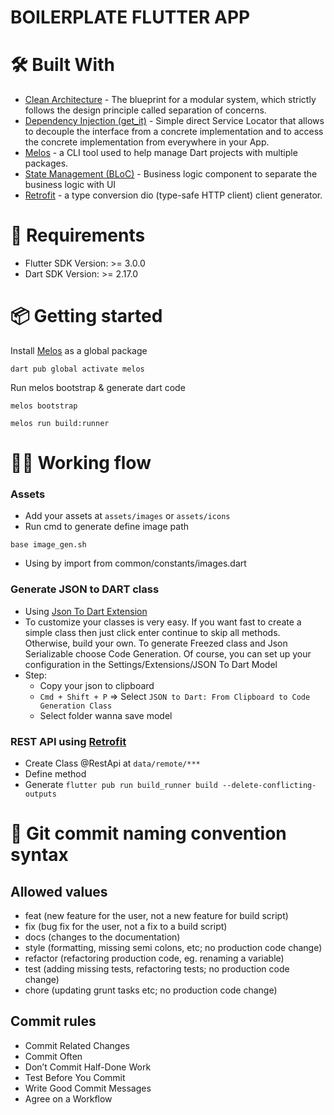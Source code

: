 BOILERPLATE FLUTTER APP
==============================================

# 🛠 Built With

- [Clean Architecture](https://blog.cleancoder.com/uncle-bob/2012/08/13/the-clean-architecture.html) - The blueprint for a modular system, which strictly follows the design principle called separation of concerns.
- [Dependency Injection (get_it)](https://pub.dev/packages/get_it) -  Simple direct Service Locator that allows to decouple the interface from a concrete implementation and to access the concrete implementation from everywhere in your App.
- [Melos](https://melos.invertase.dev) - a CLI tool used to help manage Dart projects with multiple packages.
- [State Management (BLoC)](https://bloclibrary.dev) - Business logic component to separate the business logic with UI
- [Retrofit](https://pub.dev/packages/retrofit) - a type conversion dio (type-safe HTTP client) client generator.  

# 🍴 Requirements

- Flutter SDK Version: >= 3.0.0
- Dart SDK Version: >= 2.17.0

# 📦 Getting started

Install [Melos](https://melos.invertase.dev) as a global package

```base
dart pub global activate melos
```

Run melos bootstrap & generate dart code

```base
melos bootstrap

melos run build:runner
```

# 👨‍🦯 Working flow

### Assets
- Add your assets at `assets/images` or `assets/icons` 
- Run cmd to generate define image path 
```base
base image_gen.sh 
```
- Using by import from common/constants/images.dart

### Generate JSON to DART class 
- Using [Json To Dart Extension](https://marketplace.visualstudio.com/items?itemName=hirantha.json-to-dart)
- To customize your classes is very easy. If you want fast to create a simple class then just click enter continue to skip all methods. Otherwise, build your own. To generate Freezed class and Json Serializable choose Code Generation. Of course, you can set up your configuration in the Settings/Extensions/JSON To Dart Model
- Step: 
    - Copy your json to clipboard
    - `Cmd + Shift + P` => Select `JSON to Dart: From Clipboard to Code Generation Class`
    - Select folder wanna save model 

### REST API using [Retrofit](https://pub.dev/packages/retrofit)

- Create Class @RestApi at `data/remote/***`
- Define method
- Generate `flutter pub run build_runner build --delete-conflicting-outputs` 


# 📌  Git commit naming convention syntax

## Allowed values

- feat (new feature for the user, not a new feature for build script)
- fix (bug fix for the user, not a fix to a build script)
- docs (changes to the documentation)
- style (formatting, missing semi colons, etc; no production code change)
- refactor (refactoring production code, eg. renaming a variable)
- test (adding missing tests, refactoring tests; no production code change)
- chore (updating grunt tasks etc; no production code change)

## Commit rules

- Commit Related Changes
- Commit Often
- Don’t Commit Half-Done Work
- Test Before You Commit
- Write Good Commit Messages
- Agree on a Workflow

<br />
